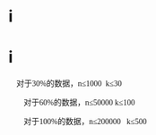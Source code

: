 
<p align="center" style="text-align:center;background:white;">
	
# i



# i


<p>
	<b><span style="font-family:Microsoft YaHei;">    </span></b><span style="font-family:Microsoft YaHei;">对于</span><span style="font-family:&#39;Microsoft YaHei&#39;;">30%</span><span style="font-family:Microsoft YaHei;">的数据，</span><span style="font-family:&#39;Microsoft YaHei&#39;;">n</span><span style="font-family:Microsoft YaHei;">≤</span><span style="font-family:&#39;Microsoft YaHei&#39;;">1000  k</span><span style="font-family:Microsoft YaHei;">≤</span><span style="font-family:&#39;Microsoft YaHei&#39;;">30</span> 
</p>
<p style="text-indent:20.25pt;">
	<span style="font-family:Microsoft YaHei;">对于</span><span style="font-family:&#39;Microsoft YaHei&#39;;">60%</span><span style="font-family:Microsoft YaHei;">的数据，</span><span style="font-family:&#39;Microsoft YaHei&#39;;">n</span><span style="font-family:Microsoft YaHei;">≤</span><span style="font-family:&#39;Microsoft YaHei&#39;;">50000 k</span><span style="font-family:Microsoft YaHei;">≤</span><span style="font-family:&#39;Microsoft YaHei&#39;;">100</span> 
</p>
<p style="text-indent:20.25pt;">
	<span style="font-family:Microsoft YaHei;">对于</span><span style="font-family:&#39;Microsoft YaHei&#39;;">100%</span><span style="font-family:Microsoft YaHei;">的数据，</span><span style="font-family:&#39;Microsoft YaHei&#39;;">n</span><span style="font-family:Microsoft YaHei;">≤</span><span style="font-family:&#39;Microsoft YaHei&#39;;">200000   k</span><span style="font-family:Microsoft YaHei;">≤</span><span style="font-family:&#39;Microsoft YaHei&#39;;">500</span> 
</p>
